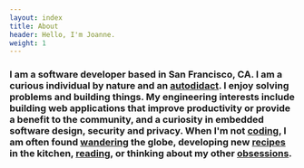 ```yaml
---
layout: index
title: About
header: Hello, I'm Joanne.
weight: 1
---
```


### I am a software developer based in San Francisco, CA. I am a curious individual by nature and an **[autodidact][autodidact]**. I enjoy solving problems and building things. My engineering interests include building web applications that improve productivity or provide a benefit to the community, and a curiosity in embedded software design, security and privacy. When I'm not **[coding][code]**, I am often found **[wandering][travel]** the globe, developing new **[recipes][cook]** in the kitchen, [reading][read], or thinking about my other **[obsessions][obsess]**.

[autodidact]: https://en.wikipedia.org/wiki/Autodidacticism
[code]: /projects
[travel]: /photography
[cook]: https://www.instagram.com/thefatso_ul/
[read]: https://www.goodreads.com/user/show/22640972-joanne-yeung
[obsess]: /blog
